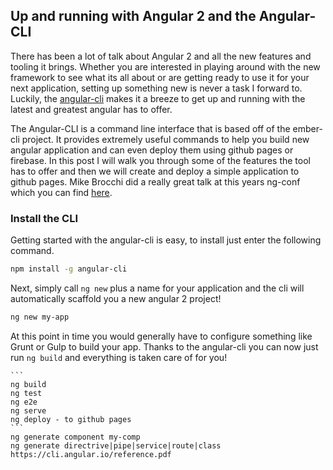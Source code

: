 ## Up and running with Angular 2 and the Angular-CLI

There has been a lot of talk about Angular 2 and all the new features and tooling it brings. Whether you are interested in playing around with the new framework to see what its all about or are getting ready to use it for your next application, setting up something new is never a task I forward to. Luckily, the [angular-cli](https://cli.angular.io/) makes it a breeze to get up and running with the latest and greatest angular has to offer.

The Angular-CLI is a command line interface that is based off of the ember-cli project. It provides extremely useful commands to help you build new angular application and can even deploy them using github pages or firebase. In this post I will walk you through some of the features the tool has to offer and then we will create and deploy a simple application to github pages. Mike Brocchi did a really great talk at this years ng-conf which you can find [here](https://youtu.be/wHZe6gGI5RY).

### Install the CLI
Getting started with the angular-cli is easy, to install just enter the following command.

```bash
npm install -g angular-cli
```
Next, simply call `ng new` plus a name for your application and the cli will automatically scaffold you a new angular 2 project!
```bash
ng new my-app
```

At this point in time you would generally have to configure something like Grunt or Gulp to build your app. Thanks to the angular-cli you can now just run `ng build` and everything is taken care of for you!


~~~~~~~~~ TODO ~~~~~~~~~~~
```
ng build
ng test
ng e2e
ng serve
ng deploy - to github pages
```
ng generate component my-comp
ng generate directrive|pipe|service|route|class
https://cli.angular.io/reference.pdf
